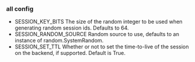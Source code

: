 ### all config
* SESSION_KEY_BITS    The size of the random integer to be used when generating random session ids. Defaults to 64.
* SESSION_RANDOM_SOURCE   Random source to use, defaults to an instance of random.SystemRandom.
* SESSION_SET_TTL     Whether or not to set the time-to-live of the session on the backend, if supported. Default is True.
